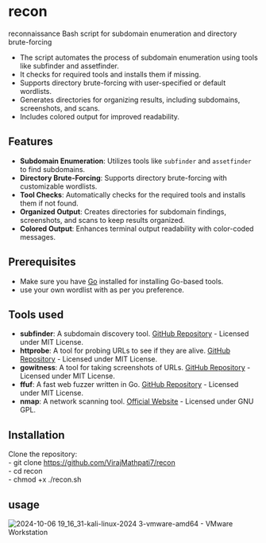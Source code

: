 # recon
reconnaissance Bash script for subdomain enumeration and directory brute-forcing

- The script automates the process of subdomain enumeration using tools like subfinder and assetfinder.
- It checks for required tools and installs them if missing.
- Supports directory brute-forcing with user-specified or default wordlists.
- Generates directories for organizing results, including subdomains, screenshots, and scans.
- Includes colored output for improved readability.

## Features

- **Subdomain Enumeration**: Utilizes tools like `subfinder` and `assetfinder` to find subdomains.
- **Directory Brute-Forcing**: Supports directory brute-forcing with customizable wordlists.
- **Tool Checks**: Automatically checks for the required tools and installs them if not found.
- **Organized Output**: Creates directories for subdomain findings, screenshots, and scans to keep results organized.
- **Colored Output**: Enhances terminal output readability with color-coded messages.

## Prerequisites
- Make sure you have [Go](https://golang.org/dl/) installed for installing Go-based tools.
- use your own wordlist with as per you preference.

## Tools used
- **subfinder**: A subdomain discovery tool. [GitHub Repository](https://github.com/projectdiscovery/subfinder) - Licensed under MIT License.
- **httprobe**: A tool for probing URLs to see if they are alive. [GitHub Repository](https://github.com/tomnomnom/httprobe) - Licensed under MIT License.
- **gowitness**: A tool for taking screenshots of URLs. [GitHub Repository](https://github.com/sensepost/gowitness) - Licensed under MIT License.
- **ffuf**: A fast web fuzzer written in Go. [GitHub Repository](https://github.com/ffuf/ffuf) - Licensed under MIT License.
- **nmap**: A network scanning tool. [Official Website](https://nmap.org/) - Licensed under GNU GPL.
  
## Installation 
Clone the repository:  
    - git clone <https://github.com/VirajMathpati7/recon>  
    - cd recon  
    - chmod +x ./recon.sh  

## usage 
![2024-10-06 19_16_31-kali-linux-2024 3-vmware-amd64 - VMware Workstation](https://github.com/user-attachments/assets/f9c9e23c-c834-4d5f-a89a-317d6ce71d88)

